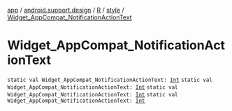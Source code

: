 [app](../../../index.md) / [android.support.design](../../index.md) / [R](../index.md) / [style](index.md) / [Widget_AppCompat_NotificationActionText](.)

# Widget_AppCompat_NotificationActionText

`static val Widget_AppCompat_NotificationActionText: `[`Int`](https://kotlinlang.org/api/latest/jvm/stdlib/kotlin/-int/index.html)
`static val Widget_AppCompat_NotificationActionText: `[`Int`](https://kotlinlang.org/api/latest/jvm/stdlib/kotlin/-int/index.html)
`static val Widget_AppCompat_NotificationActionText: `[`Int`](https://kotlinlang.org/api/latest/jvm/stdlib/kotlin/-int/index.html)
`static val Widget_AppCompat_NotificationActionText: `[`Int`](https://kotlinlang.org/api/latest/jvm/stdlib/kotlin/-int/index.html)